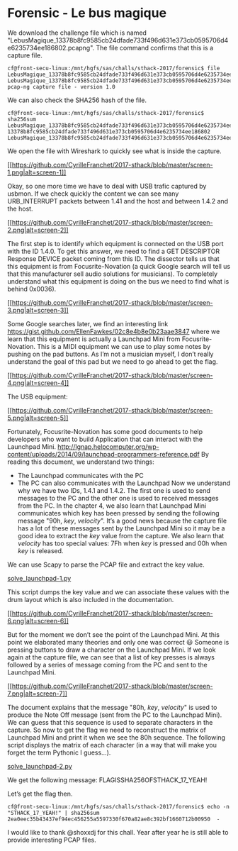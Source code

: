 # Forensic - Le bus magique
We download the challenge file which is named "LebusMagique_13378b8fc9585cb24dfade733f496d631e373cb0595706d4e6235734ee186802.pcapng".
The file command confirms that this is a capture file.

```
cf@front-secu-linux:/mnt/hgfs/sas/challs/sthack-2017/forensic$ file LebusMagique_13378b8fc9585cb24dfade733f496d631e373cb0595706d4e6235734ee186802.pcapng
LebusMagique_13378b8fc9585cb24dfade733f496d631e373cb0595706d4e6235734ee186802.pcapng: pcap-ng capture file - version 1.0
```

We can also check the SHA256 hash of the file.

```
cf@front-secu-linux:/mnt/hgfs/sas/challs/sthack-2017/forensic$ sha256sum LebusMagique_13378b8fc9585cb24dfade733f496d631e373cb0595706d4e6235734ee186802.pcapng
13378b8fc9585cb24dfade733f496d631e373cb0595706d4e6235734ee186802  LebusMagique_13378b8fc9585cb24dfade733f496d631e373cb0595706d4e6235734ee186802.pcapng
```

We open the file with Wireshark to quickly see what is inside the capture.

[[https://github.com/CyrilleFranchet/2017-sthack/blob/master/screen-1.png|alt=screen-1]]

Okay, so one more time we have to deal with USB trafic captured by usbmon. If we check quickly the content we can see many URB_INTERRUPT packets between 1.41 and the host and between 1.4.2 and the host.

[[https://github.com/CyrilleFranchet/2017-sthack/blob/master/screen-2.png|alt=screen-2]]

The first step is to identify which equipment is connected on the USB port with the ID 1.4.0. To get this answer, we need to find a GET DESCRIPTOR Response DEVICE packet coming from this ID. The dissector tells us that this equipment is from Focusrite-Novation (a quick Google search will tell us that this manufacturer sell audio solutions for musicians). To completely understand what this equipment is doing on the bus we need to find what is behind 0x0036). 

[[https://github.com/CyrilleFranchet/2017-sthack/blob/master/screen-3.png|alt=screen-3]]

Some Google searches later, we find an interesting link https://gist.github.com/EllenFawkes/02c8e4b8e0b23aae3847 where we learn that this equipment is actually a Launchpad Mini from Focusrite-Novation. This is a MIDI equipment we can use to play some notes by pushing on the pad buttons. As I’m not a musician myself, I don’t really understand the goal of this pad but we need to go ahead to get the flag. 

[[https://github.com/CyrilleFranchet/2017-sthack/blob/master/screen-4.png|alt=screen-4]]

The USB equipment:

[[https://github.com/CyrilleFranchet/2017-sthack/blob/master/screen-5.png|alt=screen-5]]

Fortunately, Focusrite-Novation has some good documents to help developers who want to build Application that can interact with the Launchpad Mini.
http://lgnap.helpcomputer.org/wp-content/uploads/2014/09/launchpad-programmers-reference.pdf
By reading this document, we understand two things:
* The Launchpad communicates with the PC
* The PC can also communicates with the Launchpad
Now we understand why we have two IDs, 1.4.1 and 1.4.2. The first one is used to send messages to the PC and the other one is used to received messages from the PC.
In the chapter 4, we also learn that Launchpad Mini communicates which key has been pressed by sending the following message "90h, *key*, *velocity*".
It’s a good news because the capture file has a lot of these messages sent by the Launchpad Mini so it may be a good idea to extract the *key* value from the capture. We also learn that *velocity* has too special values: 7Fh when *key* is pressed and 00h when *key* is released.

We can use Scapy to parse the PCAP file and extract the key value.

[solve_launchpad-1.py](https://github.com/CyrilleFranchet/2017-sthack/blob/master/solve_launchpad_1.py)

This script dumps the key value and we can associate these values with the drum layout which is also included in the documentation.

[[https://github.com/CyrilleFranchet/2017-sthack/blob/master/screen-6.png|alt=screen-6]]

But for the moment we don’t see the point of the Launchpad Mini.
At this point we elaborated many theories and only one was correct 😃 Someone is pressing buttons to draw a character on the Launchpad Mini.
If we look again at the capture file, we can see that a list of key presses is always followed by a series of message coming from the PC and sent to the Launchpad Mini.

[[https://github.com/CyrilleFranchet/2017-sthack/blob/master/screen-7.png|alt=screen-7]]

The document explains that the message "80h, *key*, *velocity*" is used to produce the Note Off message (sent from the PC to the Launchpad Mini).
We can guess that this sequence is used to separate characters in the capture.
So now to get the flag we need to reconstruct the matrix of Launchpad Mini and print it when we see the 80h sequence.
The following script displays the matrix of each character (in a way that will make you forget the term Pythonic I guess…).

[solve_launchpad-2.py](https://github.com/CyrilleFranchet/2017-sthack/blob/master/solve_launchpad_2.py)

We get the following message:
FLAGISSHA256OFSTHACK_17_YEAH!

Let’s get the flag then.
```
cf@front-secu-linux:/mnt/hgfs/sas/challs/sthack-2017/forensic$ echo -n "STHACK_17_YEAH!" | sha256sum
2ea0eec35b43437ef94ec456255a5597330f670a82ae8c392bf1660712b00950  -
```

I would like to thank @shoxxdj for this chall. Year after year he is still able to provide interesting PCAP files.
